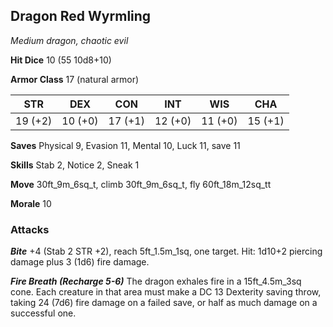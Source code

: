 ## Dragon Red Wyrmling

*Medium dragon, chaotic evil*

**Hit Dice** 10 (55 10d8+10)

**Armor Class** 17 (natural armor)

| STR     | DEX     | CON     | INT     | WIS     | CHA     |
|---------|---------|---------|---------|---------|---------|
| 19 (+2) | 10 (+0) | 17 (+1) | 12 (+0) | 11 (+0) | 15 (+1) |

**Saves** Physical 9, Evasion 11, Mental 10, Luck 11, save 11

**Skills** Stab 2, Notice 2, Sneak 1

**Move** 30ft\_9m\_6sq\_t, climb 30ft\_9m\_6sq\_t, fly 60ft\_18m\_12sq\_tt

**Morale** 10

### Attacks

***Bite*** +4 (Stab 2 STR +2), reach 5ft\_1.5m\_1sq, one target. Hit: 1d10+2 piercing damage plus 3 (1d6) fire damage.

***Fire Breath (Recharge 5-6)*** The dragon exhales fire in a 15ft\_4.5m\_3sq cone. Each creature in that area must make a DC 13 Dexterity saving throw, taking 24 (7d6) fire damage on a failed save, or half as much damage on a successful one.

